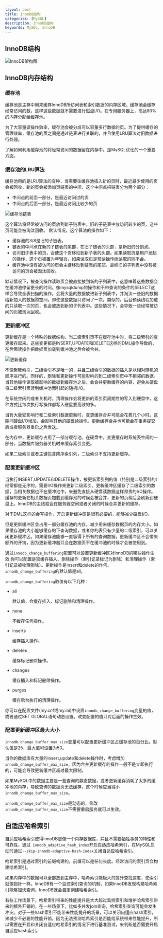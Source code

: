 ```yaml
---
layout: post
title: InnoDB结构
categories: [MySQL]
description: InnoDB结构
keywords: MySQL, InnoDB
---
```


## InnoDB结构

![InnoDB架构图](https://github.com/qinchunabng/qinchunabng.github.io/blob/master/images/posts/mysql/innodb-architecture-8-0.png)

## InnoDB内存结构

### 缓存池

缓存池是主存中用来缓存InnoDB所访问表和索引数据的内存区域。缓存池会缓存经常访问的数，这样这些数据就不需要进行磁盘I/O。在专用服务器上，高达80%的内存分配给缓存池。

为了大容量读操作效率，缓存池会被分成可以容量多行数据的页。为了提供缓存的管理效率，缓存池的页之间是通过链表进行关联的，并且使用LRU算法对旧数据进行处理。

了解如何利用缓存池的将经常访问的数据留在内存中，是MySQL优化的一个重要方面。

### 缓存池的LRU算法

缓存池用的是LRU算法的变种，当需要往缓存池插入新的页时，最近最少使用的页会被回收，新的页会被添加页链表的中间，这个中间点把链表分为两个部分：
- 中间点的前面一部分，是最近访问过的页
- 中间点的后面一部分，是最近访问比较少的页
  
![缓存池链表](https://github.com/qinchunabng/qinchunabng.github.io/blob/master/images/posts/mysql/innodb-buffer-pool-list.png)

这个算法将经常被访问的页放到新子链表中，旧的子链表中放访问较少的页，这些页可能会被淘汰回收。
默认情况，这个算法的操作如下：
- 缓存池的3/8是旧的子链表。
- 链表的中间点在新的子链表的尾部，在旧子链表的头部，是新旧的分割点。
- 访问旧子表中的页，会使这个页移动到新子表的头部。如果读取页是用户发起的操作，这个页被置为年轻页，如果读取页是预读操作而读取的则不会。
- 缓存池中没有被访问的页会主键移动到链表的尾部，最终旧的子列表中没有被访问的页会被淘汰回收。
  
默认情况下，被查询操作读取页会被直接放到新的子列表中，这意味着这些数据会在缓冲池停留更长的时间。像mysqldump的操作和不带查询的条件的SELECT这样会导致全表扫描的操作，会将大量的数据放进新子列表中，并淘汰一些旧的数据给新加入的数据腾空间，即使这些数据只访问了一次。类似的，后台预读线程加载的只读取一次的页，也会被放到新的子列表中。这些情况下，会导致一些经常被访问的页被淘汰回收。

### 更新缓冲区

更新缓存是一个特殊的数据结构，当二级索引页不在缓存池中时，将二级索引的变更缓存起来。这些变更都是INSERT,UPDATE和DELETE这样的DML操作导致的，在后面读操作把数据页加载到缓冲池之后会被合并。

![更新缓存](https://github.com/qinchunabng/qinchunabng.github.io/blob/master/images/posts/mysql/innodb-change-buffer.png)

不像聚簇索引，二级索引不是唯一的，并且二级索引的数据的插入是以相对随机的顺序进行的。同样的，删除和更新操作可能影响的到二级索引页中不相邻的数据。当其他操作读取被影响的数据到缓存池之后，会合并更新缓存的内容，避免从硬盘将二级索引页读到缓冲池而引起的随机I/O。

在系统空闲的或者关机时，清理操作会将更新的索引页周期性的写入到硬盘中，这种方式比每次执行写操作都写入硬盘要高效的多。

当有大量受影响行和二级索引数据更新时，变更缓存合并可能会花费几个小时。这期间硬盘I/O增加，会影响其他的硬盘读操作。更新缓存合并也可能会在事务提交后或者服务器重启之后发送。

在内存中，更新缓存占用了一部分缓存池。在硬盘中，变更缓存时系统表空间的一部分，当数据库服务器关机时来缓存索引变更。

如果二级索引或者主键包含降序索引列，二级索引不支持更新缓存。

### 配置更新缓冲区

当执行INSERT,UPDATE和DELETE操作，被更新索引列的值（特别是二级索引的）经常都是无序的，需要I/O操作来更新二级索引。更新缓冲区缓存了二级索引的数据，当相关数据也不在缓冲池中，来避免直接从硬盘读数据这样昂贵的I/O操作。缓存的更新在相关数据页加载到缓存池的时候会被合并，更新的页稍后会刷新到硬盘上。InnoDB的主线程会在服务器空闲或者关闭的时候合并更新的缓存。

对于DML这样的会写操作，开启更新缓冲区是很有必要的，能够减少磁盘I/O。

但是更新缓冲区会占用一部分缓存池的内存，减少用来缓存数据页的内存大小。如果缓存池的大小能够缓存的下查询数据，或者你的表只有少量的二级索引，可以关闭更新缓冲区。如果缓存池能够一直容得下所有的查询数据，更新缓冲区不会带来额外的开销，因为更新缓冲器只会在数据页不在缓冲池的时候才会被使用到。

通过`innodb_change_buffering`配置可以设置更新缓冲区对InnoDB的哪些操作生效,你可以配置是否缓存插入、删除操作（索引记录标记为删除）和清理操作（索引记录被物理删除）。更新操作是insert和delete的作何。`innodb_change_buffering`的默认值是all。

`innodb_change_buffering`取值有以下几种：

- all
  
  默认值，会缓存插入、标记删除和清理操作。

- none
  
  不缓存任何操作。

- inserts
  
  缓存插入操作。

- deletes
  
  缓存标记删除操作。

- changes
  
  缓存插入和标记删除操作。

- purges
  
  缓存后台执行的清理操作。

你可以在配置文件(my.cnf或my.ini)中设置`innodb_change_buffering`变量的值，或者通过SET GLOBAL语句动态设置。改变配置的值只对后面的操作生效。

### 配置更新缓冲区最大大小

` innodb_change_buffer_max_size `变量可以配置更新缓冲区占缓存池的百分比，默认值是25，最大值可设置为50。

当你的数据库有大量的insert,update和delete操作时，考虑增加` innodb_change_buffer_max_size `，因为合并更新缓存的操作一般不是立即执行的，可能会导致更新缓冲区超过最大限制。

如果MySQL中的数据主要是一些查询的静态数据，或者更新缓存消耗了太多的缓冲池的内存，导致查询的数据页无法缓存，这个时候应当减小` innodb_change_buffer_max_size `。

` innodb_change_buffer_max_size `是动态的，修改` innodb_change_buffer_max_size `不需要重启服务就可以生效。

## 自适应哈希索引

自适应哈希索引使得InnoDB更像一个内存数据库，并且不需要牺牲事务的特性和可靠性。通过` innodb_adaptive_hash_index`开启自适应哈希索引，在MySQL启动时通过`--skip-innodb-adaptive-hash-index`关闭自适应哈希索引。

哈希索引是通过索引的前缀构建的，前缀可以是任何长度。经常访问的索引页会构建哈希索引。

如果内存中的数据可以全部放到主存中，哈希索引能极大的提升查找速度，使索引就像指针一样。InnoDB有一个监控索引查询的机制，如果InnoDB发现构建哈希索引能够加快查询，InnoDB就会自定创建哈希索引。

有些工作场景下，哈希索引带来的性能提升是大大超过监控索引和维护哈希索引带来的额外开销的。在一些场景下，比如多并发join查询，哈希索引查询可能会发生冲突。对于一些hash索引不能带来性能提升的场景，可以关闭自适应hash索引，来减少不必要的性能开销。因为无法预测哈希索引是否能给系统带来性能提升，所以需要在开启和关闭自适应哈希索引的情况下进行基准测试，来判断是否需要开启自适应hash索引。
